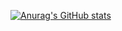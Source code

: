 [![Anurag's GitHub stats](https://github-readme-stats.vercel.app/api?username=hcpassos)](https://github.com/anuraghazra/github-readme-stats)
